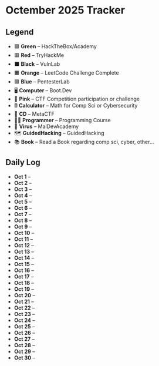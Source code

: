 # Octember 2025 Tracker

## Legend
- 🟩 **Green**         – HackTheBox/Academy 
- 🟥 **Red**           – TryHackMe  
- ⬛ **Black**         – VulnLab  
- 🟧 **Orange**        – LeetCode Challenge Complete  
- 🟦 **Blue**          – PentesterLab
- 🖥️ **Computer**      – Boot.Dev
- 💖 **Pink**          – CTF Competition participation or challenge
- 🖩  **Calculator**    – Math for Comp Sci or Cybersecurity
- 💽 **CD**            – MetaCTF
- 🧑‍💻 **Programmer**    – Programming Course
- 👾 **Virus**         – MalDevAcademy
- 🗺️ **GuidedHacking** – GuidedHacking
- 📚️ **Book**          – Read a Book regarding comp sci, cyber, other...      
 



## Daily Log
- **Oct 1** –  
- **Oct 2** –  
- **Oct 3** –  
- **Oct 4** –  
- **Oct 5** –  
- **Oct 6** –  
- **Oct 7** –  
- **Oct 8** –   
- **Oct 9** – 
- **Oct 10** –  
- **Oct 11** –  
- **Oct 12** –  
- **Oct 13** –  
- **Oct 14** –  
- **Oct 15** –  
- **Oct 16** –  
- **Oct 17** –  
- **Oct 18** –  
- **Oct 19** –  
- **Oct 20** –  
- **Oct 21** –  
- **Oct 22** –  
- **Oct 23** –  
- **Oct 24** –  
- **Oct 25** –  
- **Oct 26** –  
- **Oct 27** – 
- **Oct 28** –  
- **Oct 29** –  
- **Oct 30** –  

